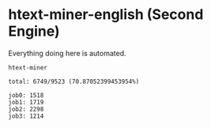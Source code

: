 # htext-miner-english (Second Engine)

Everything doing here is automated.

```
htext-miner

total: 6749/9523 (70.87052399453954%)

job0: 1518
job1: 1719
job2: 2298
job3: 1214
```